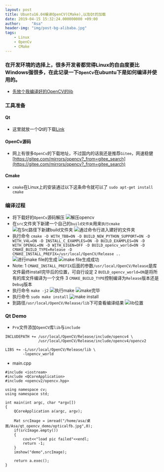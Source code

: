 ```yaml
---
layout: post
title: Ubuntu16.04编译OpenCV(CMake),以及Qt的加载
date: 2019-04-15 15:32:24.000000000 +09:00
author:     "Asa"
header-img: "img/post-bg-alibaba.jpg"
tags:
    - Linux
    - OpenCv
    - CMake
---
```


###     在开发环境的选择上，很多开发者都觉得Linux的自由度要比Windows强很多，在此记录一下`OpenCv`在ubuntu下是如何编译并使用的。
* [先放个我编译好的OpenCV的lib](https://github.com/AsaBoring/OpenC-4.3_release)

### 工具准备

#### Qt
* 这里就放一个Qt的下载[Link](http://download.qt.io/archive/qt/)

####  OpenCv源码

* 网上有很多`OpenCv`的下载地址，不过国内的话我还是推荐`Gitee`，网速稳健[https://gitee.com/mirrors/opencv?_from=gitee_search](https://gitee.com/mirrors/opencv?_from=gitee_search)

#### Cmake

* `cmake`在Linux上的安装通过以下这条命令就可以了
`sudo apt-get install cmake`

### 编译过程

* 将下载好的`OpenCv`源码解压
![解压opencv](/img/2019-04-15-build-opencv/opencv.jpg)
* 在`src`文件夹下新建一个自己的`build文件夹`用来`执行cmake`
![在Src路径下新建build文件夹](/img/2019-04-15-build-opencv/mkdir_build.png)
![通过命令行进入建好的文件夹](/img/2019-04-15-build-opencv/insert_folder.png)
* 执行命令
`cmake -D WITH_TBB=ON -D BUILD_NEW_PYTHON_SUPPORT=ON -D WITH_V4L=ON -D INSTALL_C_EXAMPLES=ON -D BUILD_EXAMPLES=ON -D WITH_OPENGL=ON -D WITH_EIGEN=OFF -D BUILD_opencv_world=ON -D CMAKE_BUILD_TYPE=Release -D CMAKE_INSTALL_PREFIX=/usr/local/OpenCV/Release ..`
![进行make file的生成](/img/2019-04-15-build-opencv/make_file.png)
![make file生成成功](/img/2019-04-15-build-opencv/make_success.png)
* Note:
1 `CMAKE_INSTALL_PREFIX`后面的参数`/usr/local/OpenCV/Release`是库文件最终install完毕后的位置，可自行设定
2 `BUILD_opencv_world=ON`是将所有的库文件编译为一个文件
3 `CMAKE_BUILD_TYPE`控制编译为`Release`版本还是`Debug`版本
* 执行命令
`make -j2`
![执行make](/img/2019-04-15-build-opencv/execute_make.png)
![make完毕](/img/2019-04-15-build-opencv/make_success.png)
* 执行命令
`sudo make install`
![make install](/img/2019-04-15-build-opencv/make_install.png)
* 到路径`/usr/local/OpenCV/Release/lib`下可查看编译结果
![lib位置](/img/2019-04-15-build-opencv/lib_location.png)

### Qt Demo

* `Pro`文件添加`OpenCV`库`lib`与`include`

```
INCLUDEPATH += /usr/local/OpenCV/Release/include/opencv4 \
               /usr/local/OpenCV/Release/include/opencv4/opencv2

LIBS += -L/usr/local/OpenCV/Release/lib \
        -lopencv_world
```

* main.cpp

```
#include <iostream>
#include <QCoreApplication>
#include <opencv2/opencv.hpp>

using namespace cv;
using namespace std;

int main(int argc, char *argv[])
{
    QCoreApplication a(argc, argv);

    Mat srcImage = imread("/home/asa/桌面/Asa/qt_opencv_demo/opticalfb.jpg",0);
    if(srcImage.empty())
    {
        cout<<"load pic failed"<<endl;
        return -1;
    }
    imshow("demo",srcImage);

    return a.exec();
}
```


